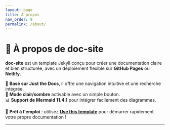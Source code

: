 ```yaml
---
layout: page
title: À propos
nav_order: 9
permalink: /about/
---
```


# 📌 À propos de doc-site

**doc-site** est un template Jekyll conçu pour créer une documentation claire et bien structurée, avec un déploiement flexible sur **GitHub Pages** ou **Netlify**.

🔹 **Basé sur Just the Docs**, il offre une navigation intuitive et une recherche intégrée.  
🌙 **Mode clair/sombre** activable avec un simple bouton.  
📊 **Support de Mermaid 11.4.1** pour intégrer facilement des diagrammes.

🚀 **Prêt à l'emploi** : utilisez **[Use this template](https://github.com/YOUR-REPO-URL/generate)** pour démarrer rapidement votre propre documentation !

---
